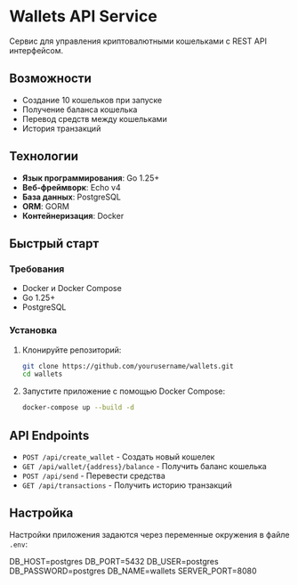 # Wallets API Service

Сервис для управления криптовалютными кошельками с REST API интерфейсом.

## Возможности
- Создание 10 кошельков при запуске
- Получение баланса кошелька
- Перевод средств между кошельками
- История транзакций

## Технологии

- **Язык программирования**: Go 1.25+
- **Веб-фреймворк**: Echo v4
- **База данных**: PostgreSQL
- **ORM**: GORM
- **Контейнеризация**: Docker

## Быстрый старт

### Требования

- Docker и Docker Compose
- Go 1.25+
- PostgreSQL

### Установка

1. Клонируйте репозиторий:
   ```bash
   git clone https://github.com/yourusername/wallets.git
   cd wallets

2. Запустите приложение с помощью Docker Compose:
   ```bash
   docker-compose up --build -d
   ```

## API Endpoints

- `POST /api/create_wallet` - Создать новый кошелек
- `GET /api/wallet/{address}/balance` - Получить баланс кошелька
- `POST /api/send` - Перевести средства
- `GET /api/transactions` - Получить историю транзакций

## Настройка

Настройки приложения задаются через переменные окружения в файле `.env`:

DB_HOST=postgres
DB_PORT=5432
DB_USER=postgres
DB_PASSWORD=postgres
DB_NAME=wallets
SERVER_PORT=8080

